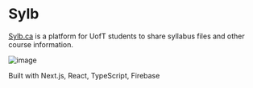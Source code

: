 # Sylb

[Sylb.ca](http://sylb.ca/) is a platform for UofT students to share syllabus files and other course information.

![image](https://github.com/MehrdadQ/Sylb/assets/85261795/efe86ccf-1249-44fd-9ee6-3bc5564a518e)

Built with Next.js, React, TypeScript, Firebase
